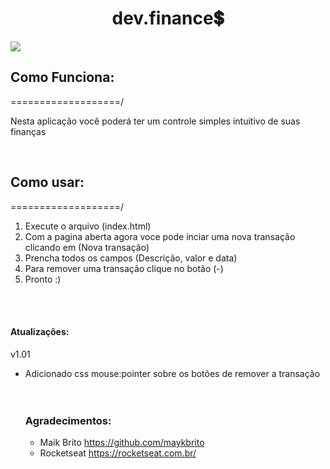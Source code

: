 <h1 align="center">dev.finance💲</h1>

<img src="https://i.imgur.com/0F3i6lV.png">

<h2>Como Funciona:</h2>
<p>===================/</p>
<p>Nesta aplicação você poderá ter um controle simples intuitivo de suas finanças</p>
<br>
<h2>Como usar:</h2>
<p>===================/</p>
<ol>
<li>Execute o arquivo (index.html)</li>
<li>Com a pagina aberta agora voce pode inciar uma nova transação
    <br> clicando em (Nova transação)</li>
<li>Prencha todos os campos (Descrição, valor e data)</li>
<li>Para remover uma transação clique no botão (-)</li>
<li>Pronto :)</li>
</ol>
<br>
<br>
<h4>Atualizações:</h4>
<p>v1.01</p>
<ul>
<li>Adicionado css mouse:pointer sobre os botões de remover a transação</li>
<br>
<br>
<h3>Agradecimentos:</h3>
<ul>
<li>Maik Brito <a href="https://github.com/maykbrito">https://github.com/maykbrito</a></li>
<li>Rocketseat <a href="https://rocketseat.com.br/">https://rocketseat.com.br/</a></li>
